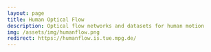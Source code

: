 ```yaml
---
layout: page
title: Human Optical Flow
description: Optical flow networks and datasets for human motion
img: /assets/img/humanflow.png
redirect: https://humanflow.is.tue.mpg.de/
---
```


